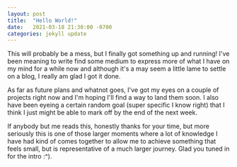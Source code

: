 ```yaml
---
layout: post
title:  "Hello World!"
date:   2021-03-18 21:30:00 -0700
categories: jekyll update
---
```


This will probably be a mess, but I finally got something up and running! I've
been meaning to write find some medium to express more of what I have on my
mind for a while now and although it's a may seem a little lame to settle on
a blog, I really am glad I got it done.

As far as future plans and whatnot goes, I've got my eyes on a couple of
projects right now and I'm hoping I'll find a way to land them soon. I also
have been eyeing a certain random goal (super specific I know right) that
I think I just might be able to mark off by the end of the next week.

If anybody but me reads this, honestly thanks for your time, but more seriously
this is one of those larger moments where a lot of knowledge I have had kind of
comes together to allow me to achieve something that feels small, but is
representative of a much larger journey. Glad you tuned in for the intro :^).


